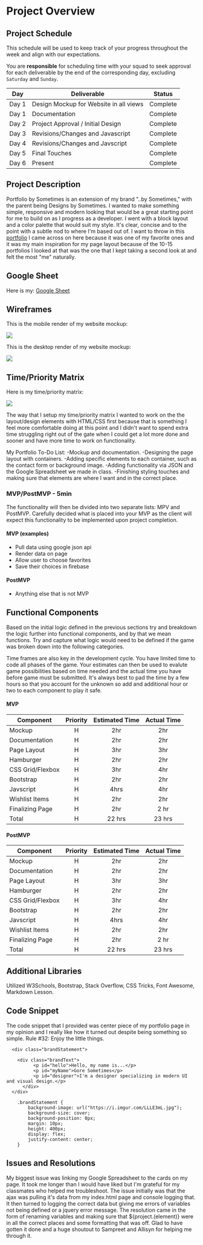 # Project Overview

## Project Schedule

This schedule will be used to keep track of your progress throughout the week and align with our expectations.  

You are **responsible** for scheduling time with your squad to seek approval for each deliverable by the end of the corresponding day, excluding `Saturday` and `Sunday`.

|  Day | Deliverable | Status
|---|---| ---|
|Day 1| Design Mockup for Website in all views | Complete
|Day 1| Documentation | Complete
|Day 2| Project Approval / Initial Design | Complete
|Day 3| Revisions/Changes and Javascript | Complete
|Day 4| Revisions/Changes and Javscript | Complete
|Day 5| Final Touches | Complete
|Day 6| Present | Complete


## Project Description

Portfolio by Sometimes is an extension of my brand "..by Sometimes," with the parent being Designs by Sometimes. I wanted to make something simple, responsive and modern looking that would be a great starting point for me to build on as I progress as a developer. I went with a block layout and a color palette that would suit my style. It's clear, concise and to the point with a subtle nod to where I'm based out of. I want to throw in this [portfolio](https://www.ktumangan.com/) I came across on here because it was one of my favorite ones and it was my main inspiration for my page layout because of the 10-15 portfolios I looked at that was the one that I kept taking a second look at and felt the most "me" naturally.

## Google Sheet

Here is my: [Google Sheet](https://docs.google.com/spreadsheets/d/e/2PACX-1vRTjcaVEgEjRmpg1J-xK2eK5xfQ4Vjw0ZEpYctzo2PkOHHzbOa6hfwb6508OEX3g208s85es822igok/pubhtml) 

## Wireframes

This is the mobile render of my website mockup:

![](https://i.imgur.com/7TqK5iO.jpg)

This is the desktop render of my website mockup:

![](https://i.imgur.com/PXdYNBd.jpg)

## Time/Priority Matrix 

Here is my time/priority matrix:

![](https://i.imgur.com/siqDKF6.jpg)

The way that I setup my time/priority matrix I wanted to work on the the layout/design elements with HTML/CSS first because that is something I feel more comfortable doing at this point and I didn't want to spend extra time struggling right out of the gate when I could get a lot more done and sooner and have more time to work on functionality.

My Portfolio To-Do List:
-Mockup and documentation.
-Designing the page layout with containers.
-Adding specific elements to each container, such as the contact form or background image.
-Adding functionality via JSON and the Google Spreadsheet we made in class.
-Finishing styling touches and making sure that elements are where I want and in the correct place.


### MVP/PostMVP - 5min

The functionality will then be divided into two separate lists: MPV and PostMVP.  Carefully decided what is placed into your MVP as the client will expect this functionality to be implemented upon project completion.  

#### MVP (examples)

- Pull data using google json api
- Render data on page 
- Allow user to choose favorites 
- Save their choices in firebase

#### PostMVP 

- Anything else that is not MVP

## Functional Components

Based on the initial logic defined in the previous sections try and breakdown the logic further into functional components, and by that we mean functions.  Try and capture what logic would need to be defined if the game was broken down into the following categories.

Time frames are also key in the development cycle.  You have limited time to code all phases of the game.  Your estimates can then be used to evalute game possibilities based on time needed and the actual time you have before game must be submitted. It's always best to pad the time by a few hours so that you account for the unknown so add and additional hour or two to each component to play it safe.

#### MVP
| Component | Priority | Estimated Time | Actual Time |
| --- | :---: |  :---: | :---: | 
| Mockup | H | 2hr | 2hr |
| Documentation | H | 2hr | 2hr |
| Page Layout | H | 3hr | 3hr |
| Hamburger | H | 2hr | 2hr |  
| CSS Grid/Flexbox | H | 3hr|  4hr | 
| Bootstrap | H | 2hr | 2hr|
| Javscript | H | 4hrs|  4hr | 
| Wishlist Items | H | 2hr | 2hr |
| Finalizing Page | H | 2hr | 2 hr |
| Total | H | 22 hrs| 23 hrs |

#### PostMVP

| Component | Priority | Estimated Time | Actual Time |
| --- | :---: |  :---: | :---: | 
| Mockup | H | 2hr | 2hr |
| Documentation | H | 2hr | 2hr |
| Page Layout | H | 3hr | 3hr |
| Hamburger | H | 2hr | 2hr |  
| CSS Grid/Flexbox | H | 3hr|  4hr | 
| Bootstrap | H | 2hr | 2hr|
| Javscript | H | 4hrs|  4hr | 
| Wishlist Items | H | 2hr | 2hr |
| Finalizing Page | H | 2hr | 2 hr |
| Total | H | 22 hrs| 23 hrs |

## Additional Libraries
 Utilized W3Schools, Bootstrap, Stack Overflow, CSS Tricks, Font Awesome, Markdown Lesson.

## Code Snippet

The code snippet that I provided was center piece of my portfolio page in my opinion and I really like how it turned out despite being something so simple. Rule #32: Enjoy the little things.

```
  <div class="brandStatement">

    <div class="brandText">
          <p id="hello">Hello, my name is...</p>
          <p id="myName">Gore Sometimes</p>
          <p id="designer">I'm a designer specializing in modern UI and visual design.</p>   
      </div>
  </div>

    .brandStatement {
        background-image: url("https://i.imgur.com/LLLE3mL.jpg");
        background-size: cover;
        background-position: 0px;
        margin: 10px;
        height: 400px;
        display: flex;
        justify-content: center;
    }

```

## Issues and Resolutions
 My biggest issue was linking my Google Spreadsheet to the cards on my page. It took me longer than I would have liked but I'm grateful for my classmates who helped me troubleshoot. The issue initially was that the ajax was pulling it's data from my index.html page and console logging that. It then turned to logging the correct data but giving me errors of variables not being defined or a jquery error message. The resolution came in the form of renaming variables and making sure that ${project.(element)} were in all the correct places and some formatting that was off. Glad to have gotten it done and a huge shoutout to Sampreet and Allisyn for helping me through it.

